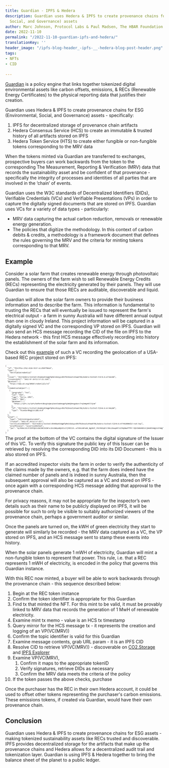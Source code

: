 ```yaml
---
title: Guardian - IPFS & Hedera
description: Guardian uses Hedera & IPFS to create provenance chains for ESG (Environmental,
  Social, and Governance) assets
author: Marc Johnson, Protocol Labs & Paul Madsen, The HBAR Foundation
date: 2022-11-10
permalink: "/2022-11-10-guardian-ipfs-and-hedera/"
translationKey: ''
header_image: "/ipfs-blog-header_-ipfs-__-hedera-blog-post-header.png"
tags:
- NFTs
- CID

---
```

[Guardian](https://hedera.com/blog/guardian-v2-0-the-next-generation-of-esg-marketplaces-built-on-hedera) is a policy engine that links together tokenized digital environmental assets like carbon offsets, emissions, & RECs (Renewable Energy Certificates) to the physical reporting data that justifies their creation.

Guardian uses Hedera & IPFS to create provenance chains for ESG (Environmental, Social, and Governance) assets - specifically:

1. IPFS for decentralized storage of provenance chain artifacts
2. Hedera Consensus Service (HCS) to create an immutable & trusted history of all artifacts stored on IPFS
3. Hedera Token Service (HTS) to create either fungible or non-fungible tokens corresponding to the MRV data

When the tokens minted via Guardian are transferred to exchanges, prospective buyers can work backwards from the token to the corresponding The Measurement, Reporting & Verification (MRV) data that records the sustainability asset and be confident of that provenance - specifically the integrity of processes and identities of all parties that are involved in the ‘chain’ of events.

Guardian uses the W3C standards of Decentralized Identifiers (DIDs), Verifiable Credentials (VCs) and Verifiable Presentations (VPs) in order to capture the digitally signed documents that are stored on IPFS. Guardian uses VCs for a variety of data types - particularly:

* MRV data capturing the actual carbon reduction, removals or renewable energy generation.
* The policies that digitize the methodology. In this context of carbon debits & credits, a methodology is a framework document that defines the rules governing the MRV and the criteria for minting tokens corresponding to that MRV.

## Example

Consider a solar farm that creates renewable energy through photovoltaic panels. The owners of the farm wish to sell Renewable Energy Credits (RECs) representing the electricity generated by their panels. They will use Guardian to ensure that those RECs are auditable, discoverable and liquid.

Guardian will allow the solar farm owners to provide their business information and to describe the farm. This information is fundamental to trusting the RECs that will eventually be issued to represent the farm's electrical output - a farm in sunny Australia will have different annual output than one in cloudy Ireland. This project information will be captured in a digitally signed VC and the corresponding VP stored on IPFS. Guardian will also send an HCS message recording the CID of the file on IPFS to the Hedera network - this first HCS message effectively recording into history the establishment of the solar farm and its information.

Check out this [example](https://ipfs.io/ipfs/bafkreih6c5pa2u772k45c22e5hyscmv2eao4ntbvmhxym4pve7xevxv4qq) of such a VC recording the geolocation of a USA-based REC project stored on IPFS:

![](../assets/ipfs-vc.png)The proof at the bottom of the VC contains the digital signature of the Issuer of this VC. To verify this signature the public key of this Issuer can be retrieved by resolving the corresponding DID into its DID Document - this is also stored on IPFS.

If an accredited inspector visits the farm in order to verify the authenticity of the claims made by the owners, e.g. that the farm does indeed have the claimed number of panels and is indeed in sunny Australia, then the subsequent approval will also be captured as a VC and stored on IPFS - once again with a corresponding HCS message adding that approval to the provenance chain.

For privacy reasons, it may not be appropriate for the inspector’s own details such as their name to be publicly displayed on IPFS, it will be possible for such to only be visible to suitably authorized viewers of the provenance chain, perhaps a government auditor or similar.

Once the panels are turned on, the kWH of green electricity they start to generate will similarly be recorded - the MRV data captured as a VC, the VP stored on IPFS, and an HCS message sent to stamp these events into history.

When the solar panels generate 1 mWH of electricity, Guardian will mint a non-fungible token to represent that power. This rule, i.e. that a REC represents 1 mWH of electricity, is encoded in the policy that governs this Guardian instance.

With this REC now minted, a buyer will be able to work backwards through the provenance chain - this sequence described below:

 1. Begin at the REC token instance
 2. Confirm the token identifier is appropriate for this Guardian
 3. Find tx that minted the NFT. For this mint to be valid, it must be provably linked to MRV data that records the generation of 1 MwH of renewable electricity.
 4. Examine mint tx memo - value is an HCS tx timestamp
 5. Query mirror for the HCS message tx - it represents the creation and logging of an VP(VC(MRV))
 6. Confirm the topic identifier is valid for this Guardian
 7. Examine message contents, grab URL param - it is an IPFS CID
 8. Resolve CID to retrieve VP(VC(MRV)) - discoverable on [CO2.Storage](https://co2.storage/) and [IPFS Explorer](https://explore.ipld.io/)
 9. Examine VP(VC(MRV),
    1. Confirm it maps to the appropriate tokenID
    2. Verify signatures, retrieve DIDs as necessary
    3. Confirm the MRV data meets the criteria of the policy
10. If the token passes the above checks, purchase

Once the purchaser has the REC in their own Hedera account, it could be used to offset other tokens representing the purchaser's carbon emissions. These emissions tokens, if created via Guardian, would have their own provenance chain.

## Conclusion

Guardian uses Hedera & IPFS to create provenance chains for ESG assets - making tokenized sustainability assets like RECs trusted and discoverable. IPFS provides decentralized storage for the artifacts that make up the provenance chains and Hedera allows for a decentralized audit trail and tokenization layer. Guardian is using IPFS & Hedera together to bring the balance sheet of the planet to a public ledger.